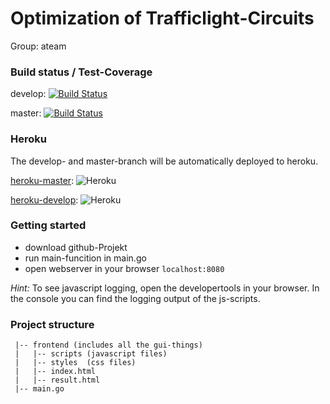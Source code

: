 # Optimization of Trafficlight-Circuits

Group: ateam

### Build status / Test-Coverage

develop:
[![Build Status](https://travis-ci.com/ob-algdatii-ss19/leistungsnachweis-ateam.svg?token=4zw9EzexndWUV9DTxZpz&branch=develop)](https://travis-ci.com/ob-algdatii-ss19/leistungsnachweis-ateam)

master:
[![Build Status](https://travis-ci.com/ob-algdatii-ss19/leistungsnachweis-ateam.svg?token=4zw9EzexndWUV9DTxZpz&branch=master)](https://travis-ci.com/ob-algdatii-ss19/leistungsnachweis-ateam)

### Heroku

The develop- and master-branch will be automatically deployed to heroku.

[heroku-master](https://leistungsnachweis-ateam.herokuapp.com): ![Heroku](https://heroku-badge.herokuapp.com/?app=leistungsnachweis-ateam)

[heroku-develop](https://leistungsnachweis-ateam-dev.herokuapp.com): ![Heroku](https://heroku-badge.herokuapp.com/?app=leistungsnachweis-ateam-dev)

### Getting started

* download github-Projekt
* run main-funcition in main.go
* open webserver in your browser ```localhost:8080```

*Hint:* To see javascript logging, open the developertools in your browser.
In the console you can find the logging output of the js-scripts.


### Project structure

```
 |-- frontend (includes all the gui-things)
 |   |-- scripts (javascript files)
 |   |-- styles  (css files)
 |   |-- index.html
 |   |-- result.html
 |-- main.go
```
